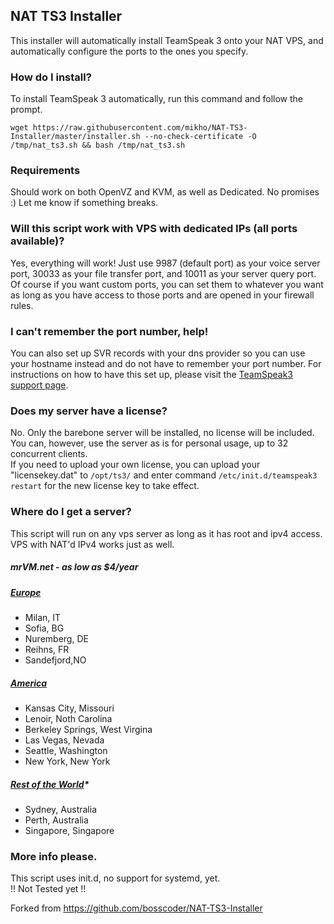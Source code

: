 ## NAT TS3 Installer
This installer will automatically install TeamSpeak 3 onto your NAT VPS, and automatically configure the ports to the ones you specify.

### How do I install?
To install TeamSpeak 3 automatically, run this command and follow the prompt.

``wget https://raw.githubusercontent.com/mikho/NAT-TS3-Installer/master/installer.sh --no-check-certificate -O /tmp/nat_ts3.sh && bash /tmp/nat_ts3.sh``

### Requirements
Should work on both OpenVZ and KVM, as well as Dedicated. No promises :) 
Let me know if something breaks.

### Will this script work with VPS with dedicated IPs (all ports available)?
Yes, everything will work! Just use 9987 (default port) as your voice server port, 30033 as your file transfer port, and 10011 as your server query port. Of course if you want custom ports, you can set them to whatever you want as long as you have access to those ports and are opened in your firewall rules.

### I can't remember the port number, help!
You can also set up SVR records with your dns provider so you can use your hostname instead and do not have to remember your port number. For instructions on how to have this set up, please visit the <a href="https://support.teamspeakusa.com/index.php?/Knowledgebase/Article/View/293/12/does-teamspeak-3-support-dns-srv-records" target="_blank">TeamSpeak3 support page</a>.

### Does my server have a license?
No. Only the barebone server will be installed, no license will be included. You can, however, use the server as is for personal usage, up to 32 concurrent clients.<br />
If you need to upload your own license, you can upload your "licensekey.dat" to ```/opt/ts3/``` and enter command ```/etc/init.d/teamspeak3 restart``` for the new license key to take effect.

### Where do I get a server?
This script will run on any vps server as long as it has root and ipv4 access. VPS with NAT'd IPv4 works just as well.<br />

##### mrVM.net - as low as $4/year #####
##### <a href="https://clients.mrvm.net/cart.php?gid=11" target="_blank">Europe</a>
* Milan, IT
* Sofia, BG
* Nuremberg, DE
* Reihns, FR
* Sandefjord,NO 

##### <a href="https://clients.mrvm.net/cart.php?gid=19" target="_blank">America</a>
* Kansas City, Missouri
* Lenoir, Noth Carolina
* Berkeley Springs, West Virgina 
* Las Vegas, Nevada
* Seattle, Washington
* New York, New York

##### <a href="https://clients.mrvm.net/cart.php?gid=20" target="_blank">Rest of the World</a>* 
* Sydney, Australia
* Perth, Australia
* Singapore, Singapore

### More info please.
This script uses init.d, no support for systemd, yet.<br />
!! Not Tested yet !!<br />

Forked from https://github.com/bosscoder/NAT-TS3-Installer
